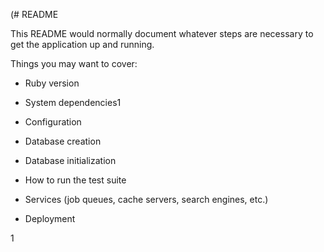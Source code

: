 (# README

This README would normally document whatever steps are necessary to get the
application up and running.

Things you may want to cover:

* Ruby version

* System dependencies1

* Configuration

* Database creation

* Database initialization

* How to run the test suite

* Services (job queues, cache servers, search engines, etc.)

* Deployment 






1